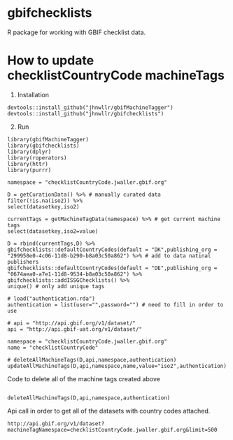 
# gbifchecklists

R package for working with GBIF checklist data. 

# How to update checklistCountryCode machineTags


1. Installation

```
devtools::install_github("jhnwllr/gbifMachineTagger")
devtools::install_github("jhnwllr/gbifchecklists")
```

2. Run 

```
library(gbifMachineTagger)
library(gbifchecklists)
library(dplyr)
library(roperators)
library(httr)
library(purrr)

namespace = "checklistCountryCode.jwaller.gbif.org"

D = getCurationData() %>% # manually curated data 
filter(!is.na(iso2)) %>% 
select(datasetkey,iso2) 

currentTags = getMachineTagData(namespace) %>% # get current machine tags
select(datasetkey,iso2=value) 

D = rbind(currentTags,D) %>% 
gbifchecklists::defaultCountryCodes(default = "DK",publishing_org = "299958e0-4c06-11d8-b290-b8a03c50a862") %>% # add to data natinal publishers
gbifchecklists::defaultCountryCodes(default = "DE",publishing_org = "0674aea0-a7e1-11d8-9534-b8a03c50a862") %>% 
gbifchecklists::addISSGChecklists() %>%
unique() # only add unique tags 

# load("authentication.rda")
authentication = list(user="",password="") # need to fill in order to use

# api = "http://api.gbif.org/v1/dataset/"
api = "http://api.gbif-uat.org/v1/dataset/"

namespace = "checklistCountryCode.jwaller.gbif.org"
name = "checklistCountryCode"

# deleteAllMachineTags(D,api,namespace,authentication)
updateAllMachineTags(D,api,namespace,name,value="iso2",authentication)

```

Code to delete all of the machine tags created above

```

deleteAllMachineTags(D,api,namespace,authentication)

```

Api call in order to get all of the datasets with country codes attached. 

```
http://api.gbif.org/v1/dataset?machineTagNamespace=checklistCountryCode.jwaller.gbif.org&limit=500
```
